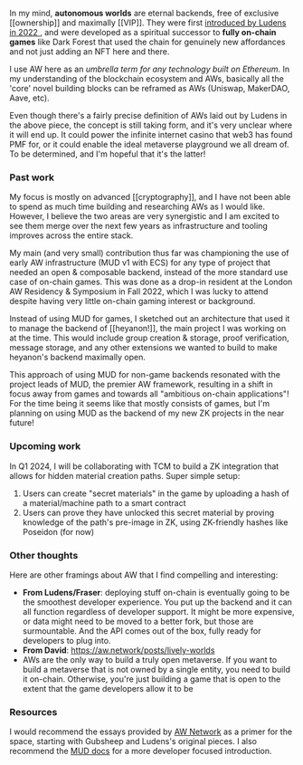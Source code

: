 In my mind, **autonomous worlds** are eternal backends, free of exclusive [[ownership]] and maximally [[VIP]]. They were first [introduced by Ludens in 2022 ](https://0xparc.org/blog/autonomous-worlds), and were developed as a spiritual successor to **fully on-chain games** like Dark Forest that used the chain for genuinely new affordances and not just adding an NFT here and there.

I use AW here as an _umbrella term for any technology built on Ethereum_. In my understanding of the blockchain ecosystem and AWs, basically all the 'core' novel building blocks can be reframed as AWs (Uniswap, MakerDAO, Aave, etc).

Even though there's a fairly precise definition of AWs laid out by Ludens in the above piece, the concept is still taking form, and it's very unclear where it will end up. It could power the infinite internet casino that web3 has found PMF for, or it could enable the ideal metaverse playground we all dream of. To be determined, and I'm hopeful that it's the latter!

### Past work

My focus is mostly on advanced [[cryptography]], and I have not been able to spend as much time building and researching AWs as I would like. However, I believe the two areas are very synergistic and I am excited to see them merge over the next few years as infrastructure and tooling improves across the entire stack.

My main (and very small) contribution thus far was championing the use of early AW infrastructure (MUD v1 with ECS) for any type of project that needed an open & composable backend, instead of the more standard use case of on-chain games. This was done as a drop-in resident at the London AW Residency & Symposium in Fall 2022, which I was lucky to attend despite having very little on-chain gaming interest or background.

Instead of using MUD for games, I sketched out an architecture that used it to manage the backend of [[heyanon!]], the main project I was working on at the time. This would include group creation & storage, proof verification, message storage, and any other extensions we wanted to build to make heyanon's backend maximally open.

This approach of using MUD for non-game backends resonated with the project leads of MUD, the premier AW framework, resulting in a shift in focus away from games and towards all "ambitious on-chain applications"! For the time being it seems like that mostly consists of games, but I'm planning on using MUD as the backend of my new ZK projects in the near future!

### Upcoming work

In Q1 2024, I will be collaborating with TCM to build a ZK integration that allows for hidden material creation paths. Super simple setup:

1. Users can create "secret materials" in the game by uploading a hash of a material/machine path to a smart contract
2. Users can prove they have unlocked this secret material by proving knowledge of the path's pre-image in ZK, using ZK-friendly hashes like Poseidon (for now)

### Other thoughts

Here are other framings about AW that I find compelling and interesting:

- **From Ludens/Fraser**: deploying stuff on-chain is eventually going to be the smoothest developer experience. You put up the backend and it can all function regardless of developer support. It might be more expensive, or data might need to be moved to a better fork, but those are surmountable. And the API comes out of the box, fully ready for developers to plug into.
- **From David**: https://aw.network/posts/lively-worlds
- AWs are the only way to build a truly open metaverse. If you want to build a metaverse that is not owned by a single entity, you need to build it on-chain. Otherwise, you're just building a game that is open to the extent that the game developers allow it to be

### Resources

I would recommend the essays provided by [AW Network](https://aw.network) as a primer for the space, starting with Gubsheep and Ludens's original pieces. I also recommend the [MUD docs](https://mud.dev/introduction) for a more developer focused introduction.
